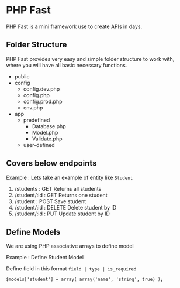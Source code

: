# PHP Fast
PHP Fast is a mini framework use to create APIs in days.


## Folder Structure
PHP Fast provides very easy and simple folder structure to work with, where you will have all basic necessary functions.

- public
- config
  - config.dev.php
  - config.php
  - config.prod.php
  - env.php
- app
  - predefined
    - Database.php
    - Model.php
    - Validate.php
  - user-defined


## Covers below endpoints

Example : Lets take an example of entity like `Student`

1. /students        : GET       Returns all students
2. /student/:id     : GET       Returns one student
3. /student         : POST      Save student
4. /student/:id     : DELETE    Delete student by ID
5. /student/:id     : PUT       Update student by ID


## Define Models
We are using PHP associative arrays to define model

Example : Define Student Model

Define field in this format
`field | type | is_required`

`$models['student'] = array(
  array('name', 'string', true)
);`



